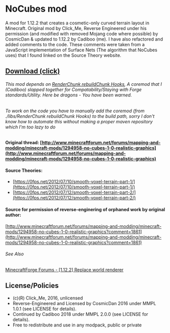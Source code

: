 # NoCubes mod
A mod for 1.12.2 that creates a cosmetic-only curved terrain layout in Minecraft. Original mod by Click_Me, Reverse Engineered under his permission (and modified with removed Mojang code where possible) by CosmicDan & updated to 1.12.2 by Cadiboo (me). I have also refactored and added comments to the code. These comments were taken from a JavaScript implementation of Surface Nets (The algorithm that NoCubes uses) that I found linked on the Source Theory website.

## [Download (click)](https://github.com/Cadiboo/NoCubes/releases)

###### This mod depends on [RenderChunk rebuildChunk Hooks](https://github.com/Cadiboo/RenderChunk-rebuildChunk-Hooks), A coremod that I (Cadiboo) slapped together for Compatability/Staying with Forge standards/Utility. Here be dragons - You have been warned.
###### To work on the code you have to manually add the coremod (from ./libs/RenderChunk rebuildChunk Hooks) to the build path, sorry I don't know how to automate this without making a proper maven repository which I'm too lazy to do

#### Original thread: [http://www.minecraftforum.net/forums/mapping-and-modding/minecraft-mods/1294958-no-cubes-1-0-realistic-graphics](http://www.minecraftforum.net/forums/mapping-and-modding/minecraft-mods/1294958-no-cubes-1-0-realistic-graphics)

#### Source Theories:
- [https://0fps.net/2012/07/10/smooth-voxel-terrain-part-1/](https://0fps.net/2012/07/10/smooth-voxel-terrain-part-1/)
- [https://0fps.net/2012/07/12/smooth-voxel-terrain-part-2/](https://0fps.net/2012/07/12/smooth-voxel-terrain-part-2/)

#### Source for permission of reverse-enginering of orphaned work by original author:
[http://www.minecraftforum.net/forums/mapping-and-modding/minecraft-mods/1294958-no-cubes-1-0-realistic-graphics?comment=1861](http://www.minecraftforum.net/forums/mapping-and-modding/minecraft-mods/1294958-no-cubes-1-0-realistic-graphics?comment=1861)

###### See Also
[MinecraftForge Forums - [1.12.2] Replace world renderer](http://www.minecraftforge.net/forum/topic/66516-1122-replace-world-renderer/)

## License/Policies
 - (c)(R) Click_Me, 2016, unlicensed
 - Reverse-Engineered and Licensed by CosmicDan 2016 under MMPL 1.0.1 (see LICENSE for details).
 - Continued by Cadiboo 2018 under MMPL 2.0.0 (see LICENSE for details).
 - Free to redistribute and use in any modpack, public or private
